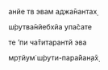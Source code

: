 анйе тв эвам аджа̄нантах̣

ш́рутва̄нйебхйа упа̄сате

те ’пи ча̄титарантй эва

мр̣тйум̇ ш́рути-пара̄йан̣а̄х̣